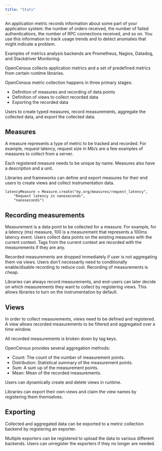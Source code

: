 ```yaml
---
title: "Stats"
---
```


An application metric records information about some part of your application
system: the number of orders received, the number of failed authentications, the
number of RPC connections received, and so on. You use this information to track
usage trends and to detect anomalies that might indicate a problem.

Examples of metrics analysis backends are Prometheus, Nagios, Datadog, and
Stackdriver Monitoring.

OpenCensus collects application metrics and a set of predefined metrics from certain
runtime libraries.

OpenCensus metric collection happens in three primary stages:

* Definition of measures and recording of data points
* Definition of views to collect recorded data
* Exporting the recorded data

Users to create typed measures, record measurements,
aggregate the collected data, and export the collected data.

## Measures

A measure represents a type of metric to be tracked and recorded.
For example, request latency, request size in Mb/s are a few examples
of measures to collect from a server.

Each registered measure needs to be unique by name. Measures also have
a description and a unit.

Libraries and frameworks can define and export measures for their end users to
create views and collect instrumentation data.

```
latencyMeasure = Measure.create("my.org/measures/request_latency",
    "Request latency in nanoseconds",
    "nanoseconds")
```

## Recording measurements

Measurement is a data point to be collected for a measure. For example, for a
latency (ms) measure, 100 is a measurement that represents a 100ms latency event.
Users collect data points on the existing measures with the current context.
Tags from the current context are recorded with the measurements if they are any.

Recorded measurements are dropped immediately if user is not aggregating them
via views. Users don't necessarily need to conditionally enable/disable
recording to reduce cost. Recording of measurements is cheap.

Libraries can always record measurements, and end-users can later
decide on which measurements they want to collect by registering views.
This allows libraries to turn on the instrumentation by default.


## Views

In order to collect measurements, views need to be defined and registered.
A view allows recorded measurements to be filtered and aggregated over a time window.

All recorded measurements is broken down by tag keys.

OpenCensus provides several aggregation methods:

* Count: The count of the number of measurement points.
* Distribution: Statistical summary of the measurement points.
* Sum: A sum up of the measurement points.
* Mean: Mean of the recorded measurements.

Users can dynamically create and delete views in runtime.

Libraries can export their own views and claim the
view names by registering them themselves.

## Exporting

Collected and aggregated data can be exported to a metric
collection backend by registering an exporter.

Multiple exporters can be registered to upload the data to
various different backends. Users can unregister the
exporters if they no longer are needed.